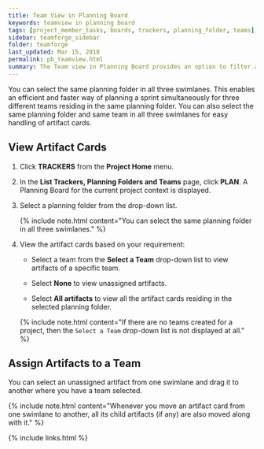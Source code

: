 ```yaml
---
title: Team View in Planning Board
keywords: teamview in planning board
tags: [project_member_tasks, boards, trackers, planning_folder, teams]
sidebar: teamforge_sidebar
folder: teamforge
last_updated: Mar 15, 2018
permalink: pb_teamview.html
summary: The Team view in Planning Board provides an option to filter artifacts for a specific team within the selected planning folder.
---
```


You can select the same planning folder in all three swimlanes. This enables an efficient and faster way of planning a sprint simultaneously for three different teams residing in the same planning folder. You can also select the same planning folder and same team in all three swimlanes for easy handling of artifact cards.

## View Artifact Cards

1. Click **TRACKERS** from the **Project Home** menu.

2. In the **List Trackers, Planning Folders and Teams** page, click **PLAN**. A Planning Board for the current project context is displayed.

3. Select a planning folder from the drop-down list.

   {% include note.html content="You can select the same planning folder in all three swimlanes." %}

4. View the artifact cards based on your requirement:

   * Select a team from the **Select a Team** drop-down list to view artifacts of a specific team.

   * Select **None** to view unassigned artifacts.

   * Select **All artifacts** to view all the artifact cards residing in the selected planning folder.

   {% include note.html content="If there are no teams created for a project, then the `Select a Team` drop-down list is not displayed at all." %}

## Assign Artifacts to a Team

You can select an unassigned artifact from one swimlane and drag it to another where you have a team selected.

  {% include note.html content="Whenever you move an artifact card from one swimlane to another, all its child artifacts (if any) are also moved along with it." %}


{% include links.html %}
